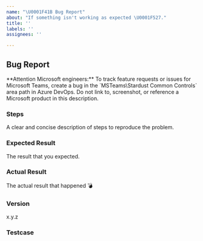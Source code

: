 ```yaml
---
name: "\U0001F41B Bug Report"
about: "If something isn't working as expected \U0001F527."
title: ''
labels: ''
assignees: ''

---
```

## Bug Report

<!-->
**Attention Microsoft engineers:**
To track feature requests or issues for Microsoft Teams, create a bug in the `MSTeams\Stardust Common Controls` area path in Azure DevOps. Do not link to, screenshot, or reference a Microsoft product in this description.
<!-->

### Steps
A clear and concise description of steps to reproduce the problem.

### Expected Result
The result that you expected.

### Actual Result
The actual result that happened 💣

### Version
x.y.z

### Testcase
[Fork, update, and replace this sandbox to show the bug]:
https://codesandbox.io/s/stardust-ui-example-8ismt

